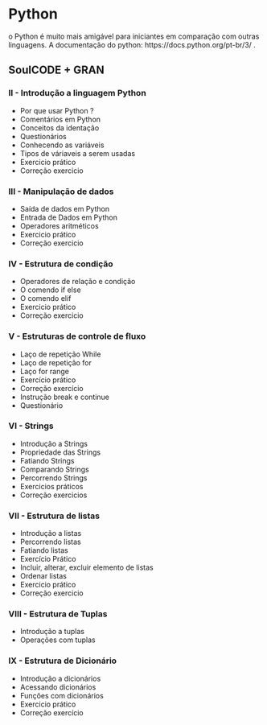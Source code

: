 <h1>Python</h1>

<p>o Python é muito mais amigável para iniciantes em comparação com outras linguagens. A documentação do python: https://docs.python.org/pt-br/3/ .</p>

## SoulCODE + GRAN

### II - Introdução a linguagem Python

- Por que usar Python ?
- Comentários em Python
- Conceitos da identação
- Questionários
- Conhecendo as variáveis
- Tipos de váriaveis a serem usadas
- Exercicio prático
- Correção exercicio

### III - Manipulação de dados

- Saída de dados em Python
- Entrada de Dados em Python
- Operadores aritméticos
- Exercicio prático
- Correção exercicio

### IV - Estrutura de condição

- Operadores de relação e condição 
- O comendo if else
- O comendo elif 
- Exercicio prático
- Correção exercicio

### V - Estruturas de controle de fluxo

- Laço de repetição While
- Laço de repetição for
- Laço for range 
- Exercício prático
- Correção exercício
- Instrução break e continue
- Questionário

### VI - Strings

- Introdução a Strings
- Propriedade das Strings
- Fatiando Strings
- Comparando Strings
- Percorrendo Strings
- Exercicios práticos
- Correção exercicios

### VII - Estrutura de listas

- Introdução a listas
- Percorrendo listas
- Fatiando listas
- Exercício Prático
- Incluir, alterar, excluir elemento de listas
- Ordenar listas
- Exercicio prático 
- Correção exercicio

### VIII - Estrutura de Tuplas

- Introdução a tuplas
- Operações com tuplas

### IX - Estrutura de Dicionário

- Introdução a dicionários
- Acessando dicionários
- Funções com dicionários
- Exercicio prático
- Correção exercício